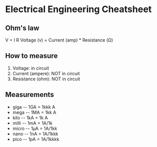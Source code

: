 # Electrical Engineering Cheatsheet

## Ohm's law

V = I R
Voltage (v) = Current (amp) * Resistance (Ω)


## How to measure

1. Voltage: in circuit
1. Current (ampere): NOT in circuit
1. Resistance (ohm): NOT in circuit


## Measurements

- giga  -- 1GA = 1kkk A
- mega  -- 1MA = 1kk A
- kilo  -- 1kA = 1k A
- milli -- 1mA = 1A/1k
- micro -- 1μA = 1A/1kk
- nano  -- 1nA = 1A/1kkk
- pico  -- 1pA = 1A/1kkkk
